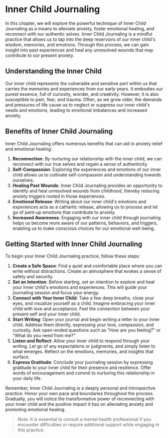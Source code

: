 Inner Child Journaling
=================================

In this chapter, we will explore the powerful technique of Inner Child Journaling as a means to alleviate anxiety, foster emotional healing, and reconnect with our authentic selves. Inner Child Journaling is a mindful practice that allows us to tap into the deep reservoirs of our inner child's wisdom, memories, and emotions. Through this process, we can gain insight into past experiences and heal any unresolved wounds that may contribute to our present anxiety.

Understanding the Inner Child
-----------------------------

Our inner child represents the vulnerable and sensitive part within us that carries the memories and experiences from our early years. It embodies our purest essence, full of curiosity, wonder, and creativity. However, it is also susceptible to pain, fear, and trauma. Often, as we grow older, the demands and pressures of life cause us to neglect or suppress our inner child's needs and emotions, leading to emotional imbalances and increased anxiety.

Benefits of Inner Child Journaling
----------------------------------

Inner Child Journaling offers numerous benefits that can aid in anxiety relief and emotional healing:

1. **Reconnection**: By nurturing our relationship with the inner child, we can reconnect with our true selves and regain a sense of authenticity.
2. **Self-Compassion**: Exploring the experiences and emotions of our inner child allows us to cultivate self-compassion and understanding towards ourselves.
3. **Healing Past Wounds**: Inner Child Journaling provides an opportunity to identify and heal unresolved wounds from childhood, thereby reducing anxiety triggers rooted in those experiences.
4. **Emotional Release**: Writing about our inner child's emotions and experiences acts as a cathartic release, allowing us to process and let go of pent-up emotions that contribute to anxiety.
5. **Increased Awareness**: Engaging with our inner child through journaling helps us become more aware of our patterns, behaviors, and triggers, enabling us to make conscious choices for our emotional well-being.

Getting Started with Inner Child Journaling
-------------------------------------------

To begin your Inner Child Journaling practice, follow these steps:

1. **Create a Safe Space**: Find a quiet and comfortable place where you can write without distractions. Create an atmosphere that evokes a sense of safety and security.
2. **Set an Intention**: Before starting, set an intention to explore and heal your inner child's emotions and experiences. This will guide your journaling session and focus your energy.
3. **Connect with Your Inner Child**: Take a few deep breaths, close your eyes, and visualize yourself as a child. Imagine embracing your inner child with love and acceptance. Feel the connection between your present self and your inner child.
4. **Start Writing**: Open your journal and begin writing a letter to your inner child. Address them directly, expressing your love, compassion, and curiosity. Ask open-ended questions such as "How are you feeling?" or "What do you need from me?"
5. **Listen and Reflect**: Allow your inner child to respond through your writing. Let go of any expectations or judgments, and simply listen to what emerges. Reflect on the emotions, memories, and insights that surface.
6. **Express Gratitude**: Conclude your journaling session by expressing gratitude to your inner child for their presence and resilience. Offer words of encouragement and commit to nurturing this relationship in your daily life.

Remember, Inner Child Journaling is a deeply personal and introspective practice. Honor your own pace and boundaries throughout the process. Gradually, you will notice the transformative power of reconnecting with your inner child and the positive impact it has on alleviating anxiety and promoting emotional healing.
> Note: It is essential to consult a mental health professional if you encounter difficulties or require additional support while engaging in this practice.
